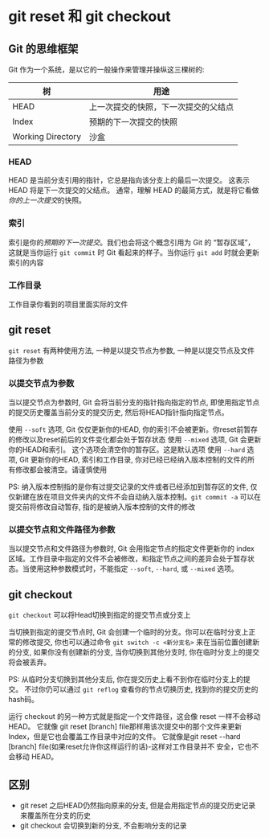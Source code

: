 # git reset 和 git checkout

## Git 的思维框架

Git 作为一个系统，是以它的一般操作来管理并操纵这三棵树的:

| 树 | 用途 |
| ---- | ---- |
| HEAD | 上一次提交的快照，下一次提交的父结点 |
| Index | 预期的下一次提交的快照 |
| Working Directory | 沙盒 |

### HEAD

HEAD 是当前分支引用的指针，它总是指向该分支上的最后一次提交。 这表示 HEAD 将是下一次提交的父结点。 通常，理解 HEAD 的最简方式，就是将它看做*你的上一次提交*的快照。

### 索引

索引是你的*预期的下一次提交*。我们也会将这个概念引用为 Git 的 “暂存区域”，这就是当你运行 `git commit` 时 Git 看起来的样子。当你运行 `git add` 时就会更新索引的内容

### 工作目录

工作目录你看到的项目里面实际的文件

## git reset

`git reset` 有两种使用方法, 一种是以提交节点为参数, 一种是以提交节点及文件路径为参数

### 以提交节点为参数

当以提交节点为参数时, Git 会将当前分支的指针指向指定的节点, 即使用指定节点的提交历史覆盖当前分支的提交历史,
然后将HEAD指针指向指定节点。

使用 `--soft` 选项, Git 仅仅更新你的HEAD, 你的索引不会被更新。你reset前暂存的修改以及reset前后的文件变化都会处于暂存状态
使用 `--mixed` 选项, Git 会更新你的HEAD和索引。 这个选项会清空你的暂存区。这是默认选项
使用 `--hard` 选项, Git 更新你的HEAD, 索引和工作目录, 你对已经已经纳入版本控制的文件的所有修改都会被清空。请谨慎使用

PS: 纳入版本控制指的是你有过提交记录的文件或者已经添加到暂存区的文件, 仅仅新建在放在项目文件夹内的文件不会自动纳入版本控制。`git commit -a` 可以在提交前将修改自动暂存, 指的是被纳入版本控制的文件的修改

### 以提交节点和文件路径为参数

当以提交节点和文件路径为参数时, Git 会用指定节点的指定文件更新你的 index 区域。工作目录中指定的文件不会被修改，和指定节点之间的差异会处于暂存状态。当使用这种参数模式时，不能指定 `--soft`, `--hard`, 或 `--mixed` 选项。

## git checkout

`git checkout` 可以将Head切换到指定的提交节点或分支上

当切换到指定的提交节点时, Git 会创建一个临时的分支。你可以在临时分支上正常的修改提交, 你也可以通过命令 `git switch -c <新分支名>` 来在当前位置创建新的分支, 如果你没有创建新的分支, 当你切换到其他分支时, 你在临时分支上的提交将会被丢弃。

PS: 从临时分支切换到其他分支后, 你在提交历史上看不到你在临时分支上的提交。 不过你仍可以通过 `git reflog` 查看你的节点切换历史, 找到你的提交历史的hash码。

运行 checkout 的另一种方式就是指定一个文件路径，这会像 reset 一样不会移动 HEAD。 它就像 git reset [branch] file那样用该次提交中的那个文件来更新Index，但是它也会覆盖工作目录中对应的文件。 它就像是git reset --hard [branch] file(如果reset允许你这样运行的话)-这样对工作目录并不 安全，它也不会移动 HEAD。

## 区别

* git reset 之后HEAD仍然指向原来的分支, 但是会用指定节点的提交历史记录来覆盖所在分支的历史
* git checkout 会切换到新的分支, 不会影响分支的记录

